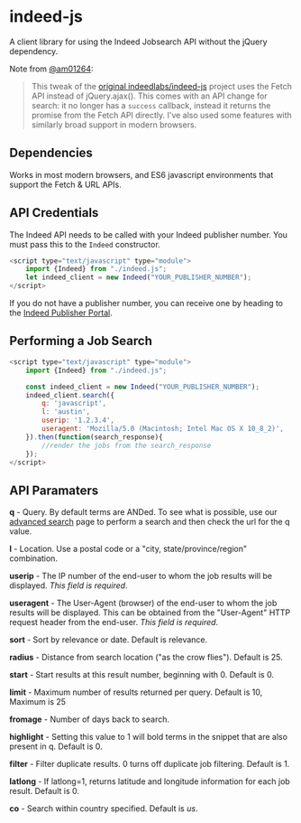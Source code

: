 # indeed-js

A client library for using the Indeed Jobsearch API without
the jQuery dependency.

Note from [@am01264](https://github.com/am01264):
> This tweak of the [original indeedlabs/indeed-js][origin]
> project uses the Fetch API instead of jQuery.ajax(). This
> comes with an API change for search: it no longer has a
> `success` callback, instead it returns the promise from
> the Fetch API directly. I've also used some features with
> similarly broad support in modern browsers.

[origin]: "" (https://github.com/indeedlabs/indeed-js)


## Dependencies

Works in most modern browsers, and ES6 javascript
environments that support the Fetch & URL APIs.

## API Credentials

The Indeed API needs to be called with your Indeed publisher
number. You must pass this to the `Indeed` constructor.

```javascript
<script type="text/javascript" type="module">
    import {Indeed} from "./indeed.js";
    let indeed_client = new Indeed("YOUR_PUBLISHER_NUMBER");
</script>
```

If you do not have a publisher number, you can receive one
by heading to the [Indeed Publisher Portal](https://ads.indeed.com/jobroll/xmlfeed).


## Performing a Job Search

```javascript
<script type="text/javascript" type="module">
    import {Indeed} from "./indeed.js";

    const indeed_client = new Indeed("YOUR_PUBLISHER_NUMBER");
    indeed_client.search({
        q: 'javascript',
        l: 'austin',
        userip: '1.2.3.4',
        useragent: 'Mozilla/5.0 (Macintosh; Intel Mac OS X 10_8_2)',
    }).then(function(search_response){
        //render the jobs from the search_response
    });
</script>
```

## API Paramaters

**q** - 
Query. By default terms are ANDed. To see what is possible,
use our [advanced search](http://www.indeed.com/advanced_search) 
page to perform a search and then check the url for the q
value.

**l** - 
Location. Use a postal code or a "city, state/province/region" 
combination.

**userip** - 
The IP number of the end-user to whom the job results will
be displayed. *This field is required*.

**useragent** - 
The User-Agent (browser) of the end-user to whom the job
results will be displayed. This can be obtained from the
"User-Agent" HTTP request header from the end-user. *This
field is required*.

**sort** - 
Sort by relevance or date. Default is relevance.

**radius** - 
Distance from search location ("as the crow flies"). Default
is 25.

**start** - 
Start results at this result number, beginning with 0.
Default is 0.

**limit** - 
Maximum number of results returned per query. Default is 10,
Maximum is 25

**fromage** - 
Number of days back to search.

**highlight** - 
Setting this value to 1 will bold terms in the snippet that
are also present in q. Default is 0.

**filter** - 
Filter duplicate results. 0 turns off duplicate job
filtering. Default is 1.

**latlong** - 
If latlong=1, returns latitude and longitude information for
each job result. Default is 0.

**co** - 
Search within country specified. Default is *us*.
